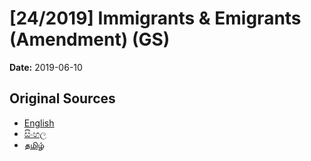 # [24/2019] Immigrants & Emigrants (Amendment) (GS)

**Date:** 2019-06-10

## Original Sources

- [English](https://documents.gov.lk/view/bills/2019/6/24-2019_E.pdf)
- [සිංහල](https://documents.gov.lk/view/bills/2019/6/24-2019_S.pdf)
- [தமிழ்](https://documents.gov.lk/view/bills/2019/6/24-2019_T.pdf)

